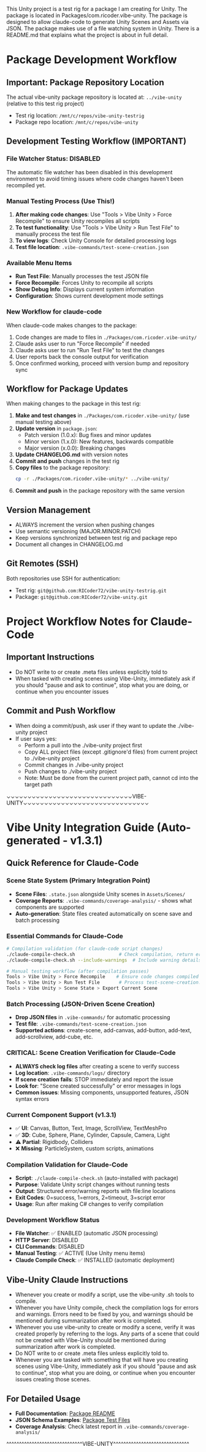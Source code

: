 This Unity project is a test rig for a package I am creating for Unity.
The package is located in Packages/com.ricoder.vibe-unity.
The package is designed to allow claude-code to generate Unity Scenes and Assets via JSON.
The package makes use of a file watching system in Unity.
There is a README.md that explains what the project is about in full detail.

# Package Development Workflow

## Important: Package Repository Location
The actual vibe-unity package repository is located at: `../vibe-unity` (relative to this test rig project)
- Test rig location: `/mnt/c/repos/vibe-unity-testrig`
- Package repo location: `/mnt/c/repos/vibe-unity`

## Development Testing Workflow (IMPORTANT)

### File Watcher Status: DISABLED
The automatic file watcher has been disabled in this development environment to avoid timing issues where code changes haven't been recompiled yet.

### Manual Testing Process (Use This!)
1. **After making code changes**: Use "Tools > Vibe Unity > Force Recompile" to ensure Unity recompiles all scripts
2. **To test functionality**: Use "Tools > Vibe Unity > Run Test File" to manually process the test file
3. **To view logs**: Check Unity Console for detailed processing logs
4. **Test file location**: `.vibe-commands/test-scene-creation.json`

### Available Menu Items
- **Run Test File**: Manually processes the test JSON file
- **Force Recompile**: Forces Unity to recompile all scripts
- **Show Debug Info**: Displays current system information
- **Configuration**: Shows current development mode settings

### New Workflow for claude-code
When claude-code makes changes to the package:
1. Code changes are made to files in `./Packages/com.ricoder.vibe-unity/`
2. Claude asks user to run "Force Recompile" if needed
3. Claude asks user to run "Run Test File" to test the changes
4. User reports back the console output for verification
5. Once confirmed working, proceed with version bump and repository sync

## Workflow for Package Updates

When making changes to the package in this test rig:

1. **Make and test changes** in `./Packages/com.ricoder.vibe-unity/` (use manual testing above)
2. **Update version** in `package.json`:
   - Patch version (1.0.x): Bug fixes and minor updates
   - Minor version (1.x.0): New features, backwards compatible
   - Major version (x.0.0): Breaking changes
3. **Update CHANGELOG.md** with version notes
4. **Commit and push** changes in the test rig
5. **Copy files** to the package repository:
   ```bash
   cp -r ./Packages/com.ricoder.vibe-unity/* ../vibe-unity/
   ```
6. **Commit and push** in the package repository with the same version

## Version Management
- ALWAYS increment the version when pushing changes
- Use semantic versioning (MAJOR.MINOR.PATCH)
- Keep versions synchronized between test rig and package repo
- Document all changes in CHANGELOG.md

## Git Remotes (SSH)
Both repositories use SSH for authentication:
- Test rig: `git@github.com:RICoder72/vibe-unity-testrig.git`
- Package: `git@github.com:RICoder72/vibe-unity.git`

# Project Workflow Notes for Claude-Code

## Important Instructions
- Do NOT write to or create .meta files unless explicitly told to
- When tasked with creating scenes using Vibe-Unity, immediately ask if you should "pause and ask to continue", stop what you are doing, or continue when you encounter issues

## Commit and Push Workflow
- When doing a commit/push, ask user if they want to update the ./vibe-unity project
- If user says yes:
  - Perform a pull into the ./vibe-unity project first
  - Copy ALL project files (except .gitignore'd files) from current project to ./vibe-unity project
  - Commit changes in ./vibe-unity project
  - Push changes to ./vibe-unity project
  - Note: Must be done from the current project path, cannot cd into the target path

⌄⌄⌄⌄⌄⌄⌄⌄⌄⌄⌄⌄⌄⌄⌄⌄⌄⌄⌄⌄⌄⌄⌄⌄⌄⌄⌄⌄⌄⌄VIBE-UNITY⌄⌄⌄⌄⌄⌄⌄⌄⌄⌄⌄⌄⌄⌄⌄⌄⌄⌄⌄⌄⌄⌄⌄⌄⌄⌄⌄⌄⌄⌄

# Vibe Unity Integration Guide (Auto-generated - v1.3.1)

## Quick Reference for Claude-Code

### Scene State System (Primary Integration Point)
- **Scene Files**: `.state.json` alongside Unity scenes in `Assets/Scenes/`
- **Coverage Reports**: `.vibe-commands/coverage-analysis/` - shows what components are supported
- **Auto-generation**: State files created automatically on scene save and batch processing

### Essential Commands for Claude-Code
```bash
# Compilation validation (for claude-code script changes)
./claude-compile-check.sh                # Check compilation, return errors if found
./claude-compile-check.sh --include-warnings  # Include warning details

# Manual testing workflow (after compilation passes)
Tools > Vibe Unity > Force Recompile    # Ensure code changes compiled
Tools > Vibe Unity > Run Test File       # Process test-scene-creation.json
Tools > Vibe Unity > Scene State > Export Current Scene
```

### Batch Processing (JSON-Driven Scene Creation)
- **Drop JSON files** in `.vibe-commands/` for automatic processing
- **Test file**: `.vibe-commands/test-scene-creation.json`
- **Supported actions**: create-scene, add-canvas, add-button, add-text, add-scrollview, add-cube, etc.

### CRITICAL: Scene Creation Verification for Claude-Code
- **ALWAYS check log files** after creating a scene to verify success
- **Log location**: `.vibe-commands/logs/` directory
- **If scene creation fails**: STOP immediately and report the issue
- **Look for**: "Scene created successfully" or error messages in logs
- **Common issues**: Missing components, unsupported features, JSON syntax errors

### Current Component Support (v1.3.1)
- ✅ **UI**: Canvas, Button, Text, Image, ScrollView, TextMeshPro
- ✅ **3D**: Cube, Sphere, Plane, Cylinder, Capsule, Camera, Light
- ⚠️ **Partial**: Rigidbody, Colliders
- ❌ **Missing**: ParticleSystem, custom scripts, animations

### Compilation Validation for Claude-Code
- **Script**: `./claude-compile-check.sh` (auto-installed with package)
- **Purpose**: Validate Unity script changes without running tests
- **Output**: Structured error/warning reports with file:line locations
- **Exit Codes**: 0=success, 1=errors, 2=timeout, 3=script error
- **Usage**: Run after making C# changes to verify compilation

### Development Workflow Status
- **File Watcher**: ✅ ENABLED (automatic JSON processing)
- **HTTP Server**: DISABLED
- **CLI Commands**: DISABLED
- **Manual Testing**: ✅ ACTIVE (Use Unity menu items)
- **Claude Compile Check**: ✅ INSTALLED (automatic deployment)

## Vibe-Unity Claude Instructions
* Whenever you create or modify a script, use the vibe-unity .sh tools to compile.
* Whenever you have Unity compile, check the compilation logs for errors and warnings. Errors need to be fixed by you, and warnings should be mentioned during summarization after work is completed.
* Whenever you use vibe-unity to create or modify a scene, verify it was created properly by referring to the logs. Any parts of a scene that could not be created with Vibe-Unity should be mentioned during summarization after work is completed.
* Do NOT write to or create .meta files unless explicitly told to.
* Whenever you are tasked with something that will have you creating scenes using Vibe-Unity, immediately ask if you should "pause and ask to continue", stop what you are doing, or continue when you encounter issues creating those scenes.

## For Detailed Usage
- **Full Documentation**: [Package README](./Packages/com.ricoder.vibe-unity/README.md)
- **JSON Schema Examples**: [Package Test Files](./Packages/com.ricoder.vibe-unity/.vibe-commands/)
- **Coverage Analysis**: Check latest report in `.vibe-commands/coverage-analysis/`

^^^^^^^^^^^^^^^^^^^^^^^^^^^^^^VIBE-UNITY^^^^^^^^^^^^^^^^^^^^^^^^^^^^^^

